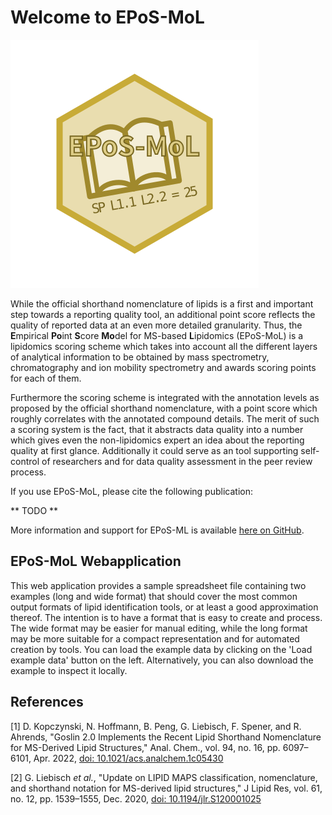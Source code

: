 # Welcome to EPoS-MoL

![EPoS-MoL Logo](eposmol.svg)

While the official shorthand nomenclature of lipids is a first and important step towards a reporting quality tool, an additional point score reflects the quality of reported data at an even more detailed granularity. Thus, the **E**mpirical **Po**int **S**core **Mo**del for MS-based **L**ipidomics (EPoS-MoL) is a lipidomics scoring scheme which takes into account all the different layers of analytical information to be obtained by mass spectrometry, chromatography and ion mobility spectrometry and awards scoring points for each of them.

Furthermore the scoring scheme is integrated with the annotation levels as proposed by the official shorthand nomenclature, with a point score which roughly correlates with the annotated compound details. The merit of such a scoring system is the fact, that it abstracts data quality into a number which gives even the non-lipidomics expert an idea about the reporting quality at first glance. Additionally it could serve as an tool supporting self-control of researchers and for data quality assessment in the peer review process.

If you use EPoS-MoL, please cite the following publication:

** TODO **

More information and support for EPoS-ML is available <a href="https://github.com/lifs-tools/empirical-lipid-ms-score" target="_blank" rel="noreferrer">here on GitHub</a>.

## EPoS-MoL Webapplication

This web application provides a sample spreadsheet file containing two examples (long and wide format) that should cover the most common output formats of lipid identification tools, or at least a good approximation thereof. The intention is to have a format that is easy to create and process. The wide format may be easier for manual editing, while the long format may be more suitable for a compact representation and for automated creation by tools. 
You can load the example data by clicking on the 'Load example data' button on the left. Alternatively, you can also download the example to inspect it locally.

## References

[1] D. Kopczynski, N. Hoffmann, B. Peng, G. Liebisch, F. Spener, and R. Ahrends, "Goslin 2.0 Implements the Recent Lipid Shorthand Nomenclature for MS-Derived Lipid Structures," Anal. Chem., vol. 94, no. 16, pp. 6097–6101, Apr. 2022, <a href="https://doi.org/10.1021/acs.analchem.1c05430" target="_blank" rel="noreferrer">doi: 10.1021/acs.analchem.1c05430</a>

[2] G. Liebisch *et al.*, "Update on LIPID MAPS classification, nomenclature, and shorthand notation for MS-derived lipid structures," J Lipid Res, vol. 61, no. 12, pp. 1539–1555, Dec. 2020, <a href="https://doi.org/10.1194/jlr.S120001025" target="_blank" rel="noreferrer">doi: 10.1194/jlr.S120001025</a>
